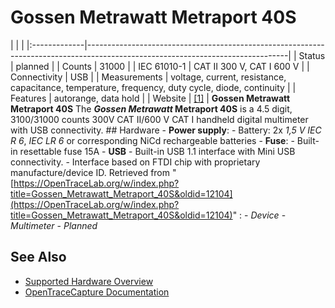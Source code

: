 # Gossen Metrawatt Metraport 40S
| | | |:-------------|--------------------------------------------------------------------------------------------------------------------------------| | Status | planned | | Counts | 31000 | | IEC 61010-1 | CAT II 300 V, CAT I 600 V | | Connectivity | USB | | Measurements | voltage, current, resistance, capacitance, temperature, frequency, duty cycle, diode, continuity | | Features | autorange, data hold | | Website | [[1]](http://www.gossenmetrawatt.com/english/produkte/metrahitx-tra.htm) | **Gossen Metrawatt Metraport 40S** The ***Gossen Metrawatt* Metraport 40S** is a 4.5 digit, 3100/31000 counts 300V CAT II/600 V CAT I handheld digital multimeter with USB connectivity. ## Hardware \- **Power supply**: \- Battery: 2x *1,5 V IEC R 6*, *IEC LR 6* or corresponding NiCd rechargeable batteries  \- **Fuse**: \- Built-in resettable fuse 15A  \- **USB** \- Built-in USB 1.1 interface with Mini USB connectivity. \- Interface based on FTDI chip with proprietary manufacture/device ID.
Retrieved from "[https://OpenTraceLab.org/w/index.php?title=Gossen_Metrawatt_Metraport_40S&oldid=12104](https://OpenTraceLab.org/w/index.php?title=Gossen_Metrawatt_Metraport_40S&oldid=12104)"
: \- *Device* \- *Multimeter* \- *Planned*
## See Also
- [Supported Hardware Overview](../supported-hardware.md)
- [OpenTraceCapture Documentation](../../opentracecapture/overview.md)
